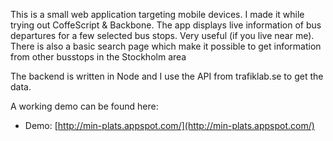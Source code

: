 This is a small web application targeting mobile devices. I made it while trying out CoffeScript & Backbone.
The app displays live information of bus departures for a few selected bus stops. Very useful (if you live near me). There is also a basic search page which make it possible to get information from other busstops in the Stockholm area

The backend is written in Node and I use the API from trafiklab.se to get the data.

A working demo can be found here:
* Demo: [http://min-plats.appspot.com/](http://min-plats.appspot.com/)

